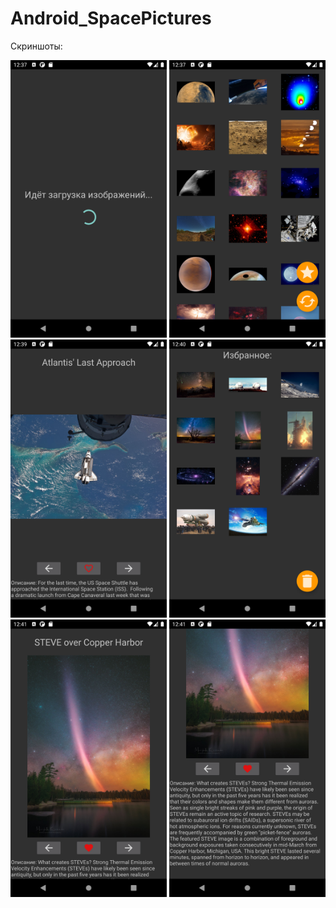 # Android_SpacePictures

Скриншоты:

<img src="https://github.com/vacation99/Android_SpacePictures/blob/main/screenshots/screenshot_6.png" width="250" /> <img src="https://github.com/vacation99/Android_SpacePictures/blob/main/screenshots/screenshot_1.png" width="250" /> <img src="https://github.com/vacation99/Android_SpacePictures/blob/main/screenshots/screenshot_2.png" width="250" /> <img src="https://github.com/vacation99/Android_SpacePictures/blob/main/screenshots/screenshot_4.png" width="250" /> <img src="https://github.com/vacation99/Android_SpacePictures/blob/main/screenshots/screenshot_5.png" width="250" /> <img src="https://github.com/vacation99/Android_SpacePictures/blob/main/screenshots/screenshot_3.png" width="250" />
